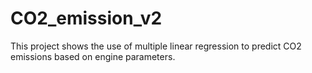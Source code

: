 # CO2_emission_v2


This project shows the use of multiple linear regression to predict CO2 emissions based on engine parameters.
